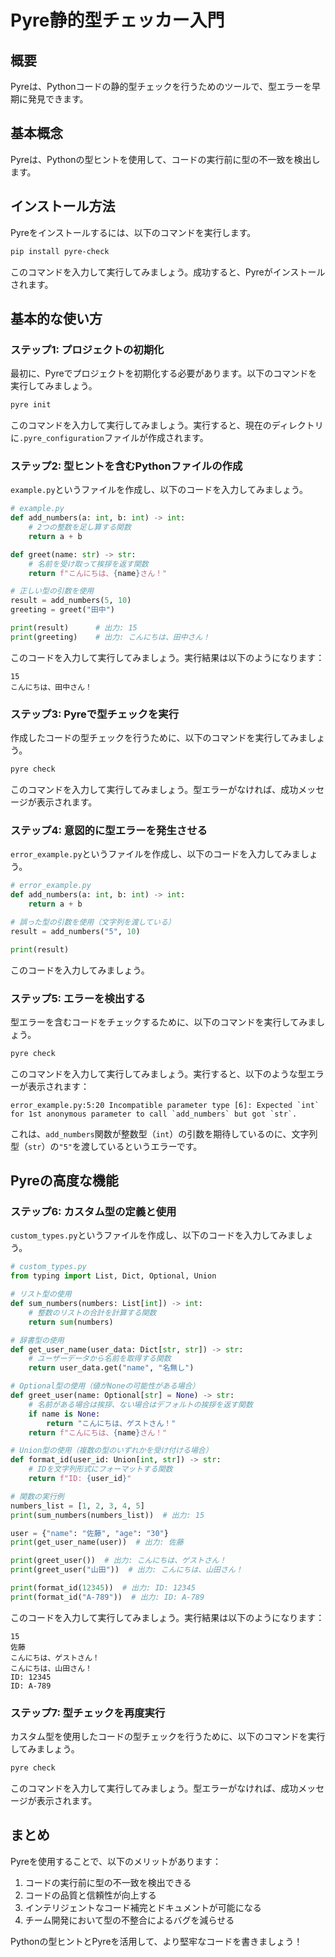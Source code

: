 # Pyre静的型チェッカー入門

## 概要
Pyreは、Pythonコードの静的型チェックを行うためのツールで、型エラーを早期に発見できます。

## 基本概念
Pyreは、Pythonの型ヒントを使用して、コードの実行前に型の不一致を検出します。

## インストール方法

Pyreをインストールするには、以下のコマンドを実行します。

```bash
pip install pyre-check
```

このコマンドを入力して実行してみましょう。成功すると、Pyreがインストールされます。

## 基本的な使い方

### ステップ1: プロジェクトの初期化

最初に、Pyreでプロジェクトを初期化する必要があります。以下のコマンドを実行してみましょう。

```bash
pyre init
```

このコマンドを入力して実行してみましょう。実行すると、現在のディレクトリに`.pyre_configuration`ファイルが作成されます。

### ステップ2: 型ヒントを含むPythonファイルの作成

`example.py`というファイルを作成し、以下のコードを入力してみましょう。

```python
# example.py
def add_numbers(a: int, b: int) -> int:
    # 2つの整数を足し算する関数
    return a + b

def greet(name: str) -> str:
    # 名前を受け取って挨拶を返す関数
    return f"こんにちは、{name}さん！"

# 正しい型の引数を使用
result = add_numbers(5, 10)
greeting = greet("田中")

print(result)      # 出力: 15
print(greeting)    # 出力: こんにちは、田中さん！
```

このコードを入力して実行してみましょう。実行結果は以下のようになります：

```
15
こんにちは、田中さん！
```

### ステップ3: Pyreで型チェックを実行

作成したコードの型チェックを行うために、以下のコマンドを実行してみましょう。

```bash
pyre check
```

このコマンドを入力して実行してみましょう。型エラーがなければ、成功メッセージが表示されます。

### ステップ4: 意図的に型エラーを発生させる

`error_example.py`というファイルを作成し、以下のコードを入力してみましょう。

```python
# error_example.py
def add_numbers(a: int, b: int) -> int:
    return a + b

# 誤った型の引数を使用（文字列を渡している）
result = add_numbers("5", 10)

print(result)
```

このコードを入力してみましょう。

### ステップ5: エラーを検出する

型エラーを含むコードをチェックするために、以下のコマンドを実行してみましょう。

```bash
pyre check
```

このコマンドを入力して実行してみましょう。実行すると、以下のような型エラーが表示されます：

```
error_example.py:5:20 Incompatible parameter type [6]: Expected `int` for 1st anonymous parameter to call `add_numbers` but got `str`.
```

これは、`add_numbers`関数が整数型（`int`）の引数を期待しているのに、文字列型（`str`）の`"5"`を渡しているというエラーです。

## Pyreの高度な機能

### ステップ6: カスタム型の定義と使用

`custom_types.py`というファイルを作成し、以下のコードを入力してみましょう。

```python
# custom_types.py
from typing import List, Dict, Optional, Union

# リスト型の使用
def sum_numbers(numbers: List[int]) -> int:
    # 整数のリストの合計を計算する関数
    return sum(numbers)

# 辞書型の使用
def get_user_name(user_data: Dict[str, str]) -> str:
    # ユーザーデータから名前を取得する関数
    return user_data.get("name", "名無し")

# Optional型の使用（値がNoneの可能性がある場合）
def greet_user(name: Optional[str] = None) -> str:
    # 名前がある場合は挨拶、ない場合はデフォルトの挨拶を返す関数
    if name is None:
        return "こんにちは、ゲストさん！"
    return f"こんにちは、{name}さん！"

# Union型の使用（複数の型のいずれかを受け付ける場合）
def format_id(user_id: Union[int, str]) -> str:
    # IDを文字列形式にフォーマットする関数
    return f"ID: {user_id}"

# 関数の実行例
numbers_list = [1, 2, 3, 4, 5]
print(sum_numbers(numbers_list))  # 出力: 15

user = {"name": "佐藤", "age": "30"}
print(get_user_name(user))  # 出力: 佐藤

print(greet_user())  # 出力: こんにちは、ゲストさん！
print(greet_user("山田"))  # 出力: こんにちは、山田さん！

print(format_id(12345))  # 出力: ID: 12345
print(format_id("A-789"))  # 出力: ID: A-789
```

このコードを入力して実行してみましょう。実行結果は以下のようになります：

```
15
佐藤
こんにちは、ゲストさん！
こんにちは、山田さん！
ID: 12345
ID: A-789
```

### ステップ7: 型チェックを再度実行

カスタム型を使用したコードの型チェックを行うために、以下のコマンドを実行してみましょう。

```bash
pyre check
```

このコマンドを入力して実行してみましょう。型エラーがなければ、成功メッセージが表示されます。

## まとめ

Pyreを使用することで、以下のメリットがあります：

1. コードの実行前に型の不一致を検出できる
2. コードの品質と信頼性が向上する
3. インテリジェントなコード補完とドキュメントが可能になる
4. チーム開発において型の不整合によるバグを減らせる

Pythonの型ヒントとPyreを活用して、より堅牢なコードを書きましょう！
